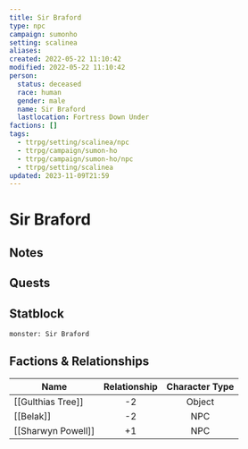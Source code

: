 ```yaml
---
title: Sir Braford
type: npc
campaign: sumonho
setting: scalinea
aliases: 
created: 2022-05-22 11:10:42
modified: 2022-05-22 11:10:42
person:
  status: deceased
  race: human
  gender: male
  name: Sir Braford
  lastlocation: Fortress Down Under
factions: []
tags:
  - ttrpg/setting/scalinea/npc
  - ttrpg/campaign/sumon-ho
  - ttrpg/campaign/sumon-ho/npc
  - ttrpg/setting/scalinea
updated: 2023-11-09T21:59
---
```


# Sir Braford

## Notes


## Quests


## Statblock

```statblock
monster: Sir Braford
```


## Factions & Relationships
| Name     | Relationship | Character Type |
| ------------------ |:------------:|:--------------:|
| [[Gulthias Tree]]  |      -2      |     Object     |
| [[Belak]]          |      -2      |      NPC       |
| [[Sharwyn Powell]] |      +1      |      NPC       |
